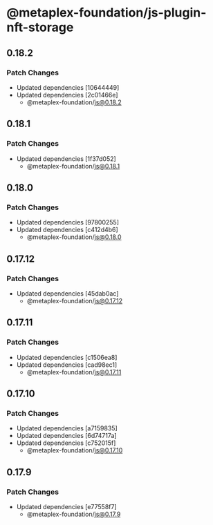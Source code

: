 # @metaplex-foundation/js-plugin-nft-storage

## 0.18.2

### Patch Changes

- Updated dependencies [10644449]
- Updated dependencies [2c01466e]
  - @metaplex-foundation/js@0.18.2

## 0.18.1

### Patch Changes

- Updated dependencies [1f37d052]
  - @metaplex-foundation/js@0.18.1

## 0.18.0

### Patch Changes

- Updated dependencies [97800255]
- Updated dependencies [c412d4b6]
  - @metaplex-foundation/js@0.18.0

## 0.17.12

### Patch Changes

- Updated dependencies [45dab0ac]
  - @metaplex-foundation/js@0.17.12

## 0.17.11

### Patch Changes

- Updated dependencies [c1506ea8]
- Updated dependencies [cad98ec1]
  - @metaplex-foundation/js@0.17.11

## 0.17.10

### Patch Changes

- Updated dependencies [a7159835]
- Updated dependencies [6d74717a]
- Updated dependencies [c752015f]
  - @metaplex-foundation/js@0.17.10

## 0.17.9

### Patch Changes

- Updated dependencies [e77558f7]
  - @metaplex-foundation/js@0.17.9
